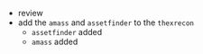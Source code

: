 - review
- add the `amass` and `assetfinder` to the `thexrecon`
	- `assetfinder` added 
	- `amass` added